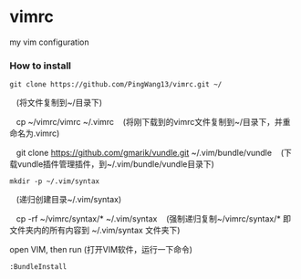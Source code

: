 vimrc
=====

my vim configuration
### How to install

    git clone https://github.com/PingWang13/vimrc.git ~/
    (将文件复制到~/目录下)
    
    
    cp ~/vimrc/vimrc ~/.vimrc
    (将刚下载到的vimrc文件复制到~/目录下，并重命名为.vimrc)
    
    git clone https://github.com/gmarik/vundle.git ~/.vim/bundle/vundle
    (下载vundle插件管理插件，到~/.vim/bundle/vundle目录下)

    mkdir -p ~/.vim/syntax
    (递归创建目录~/.vim/syntax)
    
    cp -rf ~/vimrc/syntax/* ~/.vim/syntax
    (强制递归复制~/vimrc/syntax/* 即文件夹内的所有内容到 ~/.vim/syntax 文件夹下)

open VIM, then run
(打开VIM软件，运行一下命令)

    :BundleInstall
